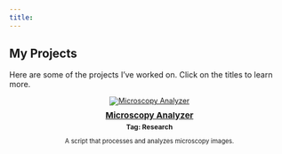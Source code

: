```yaml
---
title: 
---
```


## My Projects

<style>
  .project-block {
    width: 100%;
    text-align: center;
    font-size: 0.8rem;
    line-height: 1.3; /* Reduced line spacing */
  }

  .project-block h3 {
    font-size: 0.95rem;
    margin: 8px 0 4px;
    line-height: 1.2; /* Tighter heading spacing */
  }

  .project-block .tag {
    font-size: 0.75rem;
    font-weight: bold;
    line-height: 1.1; /* Compact */
  }

  .project-block p {
    font-size: 0.7rem;
    margin-top: 5px;
    line-height: 1.3; /* Paragraphs */
  }
</style>

Here are some of the projects I’ve worked on. Click on the titles to learn more.

<div class="project-container">

  <div class="project-block">
    <a href="https://example.com/microscopy-analyzer">
      <img src="/images/spotify2000.jpg" alt="Microscopy Analyzer">
      <h3>Microscopy Analyzer</h3>
    </a>
    <p class="tag">Tag: Research</p>
    <p>A script that processes and analyzes microscopy images.</p>
  </div>

</div>
